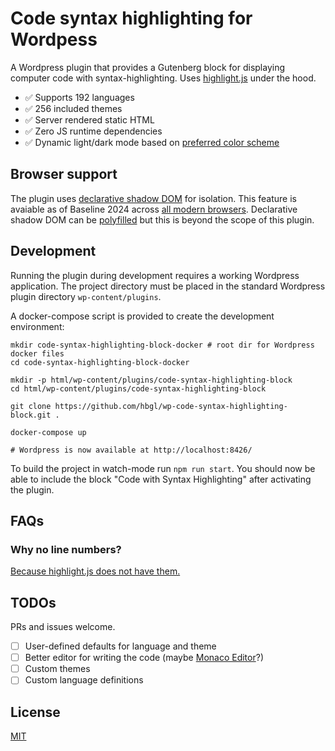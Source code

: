 # Code syntax highlighting for Wordpess

A Wordpress plugin that provides a Gutenberg block for displaying computer code with syntax-highlighting. Uses [highlight.js](https://highlightjs.org/) under the hood.

- ✅ Supports 192 languages
- ✅ 256 included themes
- ✅ Server rendered static HTML
- ✅ Zero JS runtime dependencies
- ✅ Dynamic light/dark mode based on [preferred color scheme](https://developer.mozilla.org/en-US/docs/Web/CSS/@media/prefers-color-scheme)

## Browser support

The plugin uses [declarative shadow DOM](https://web.dev/articles/declarative-shadow-dom) for isolation. This feature is avaiable as of Baseline 2024 across [all modern browsers](https://caniuse.com/declarative-shadow-dom). Declarative shadow DOM can be [polyfilled](https://web.dev/articles/declarative-shadow-dom#polyfill) but this is beyond the scope of this plugin.

## Development

Running the plugin during development requires a working Wordpress application. The project directory must be placed in the standard Wordpress plugin directory `wp-content/plugins`.

A docker-compose script is provided to create the development environment:

```
mkdir code-syntax-highlighting-block-docker # root dir for Wordpress docker files
cd code-syntax-highlighting-block-docker

mkdir -p html/wp-content/plugins/code-syntax-highlighting-block
cd html/wp-content/plugins/code-syntax-highlighting-block

git clone https://github.com/hbgl/wp-code-syntax-highlighting-block.git .

docker-compose up

# Wordpress is now available at http://localhost:8426/
```

To build the project in watch-mode run `npm run start`. You should now be able to include the block "Code with Syntax Highlighting" after activating the plugin.

## FAQs

### Why no line numbers?

[Because highlight.js does not have them.](https://highlightjs.readthedocs.io/en/latest/line-numbers.html)

## TODOs

PRs and issues welcome.

- [ ] User-defined defaults for language and theme
- [ ] Better editor for writing the code (maybe [Monaco Editor](https://github.com/microsoft/monaco-editor)?)
- [ ] Custom themes
- [ ] Custom language definitions

## License

[MIT](https://opensource.org/license/MIT)
